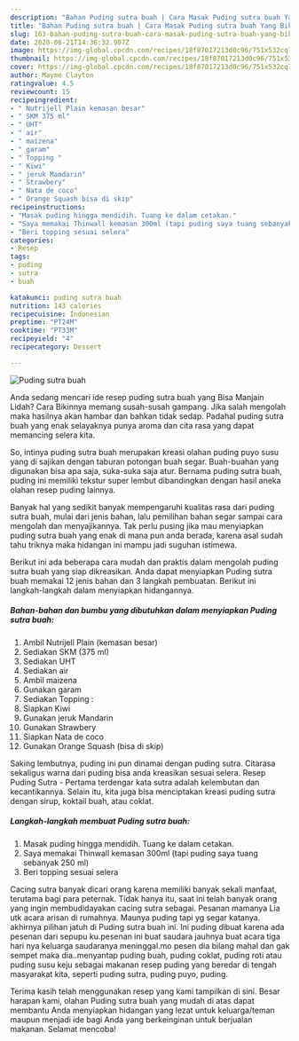 ```yaml
---
description: "Bahan Puding sutra buah | Cara Masak Puding sutra buah Yang Bikin Ngiler"
title: "Bahan Puding sutra buah | Cara Masak Puding sutra buah Yang Bikin Ngiler"
slug: 163-bahan-puding-sutra-buah-cara-masak-puding-sutra-buah-yang-bikin-ngiler
date: 2020-06-21T14:36:32.907Z
image: https://img-global.cpcdn.com/recipes/18f87017213d0c96/751x532cq70/puding-sutra-buah-foto-resep-utama.jpg
thumbnail: https://img-global.cpcdn.com/recipes/18f87017213d0c96/751x532cq70/puding-sutra-buah-foto-resep-utama.jpg
cover: https://img-global.cpcdn.com/recipes/18f87017213d0c96/751x532cq70/puding-sutra-buah-foto-resep-utama.jpg
author: Mayme Clayton
ratingvalue: 4.5
reviewcount: 15
recipeingredient:
- " Nutrijell Plain kemasan besar"
- " SKM 375 ml"
- " UHT"
- " air"
- " maizena"
- " garam"
- " Topping "
- " Kiwi"
- " jeruk Mandarin"
- " Strawbery"
- " Nata de coco"
- " Orange Squash bisa di skip"
recipeinstructions:
- "Masak puding hingga mendidih. Tuang ke dalam cetakan."
- "Saya memakai Thinwall kemasan 300ml (tapi puding saya tuang sebanyak 250 ml)"
- "Beri topping sesuai selera"
categories:
- Resep
tags:
- puding
- sutra
- buah

katakunci: puding sutra buah 
nutrition: 143 calories
recipecuisine: Indonesian
preptime: "PT24M"
cooktime: "PT33M"
recipeyield: "4"
recipecategory: Dessert

---
```



![Puding sutra buah](https://img-global.cpcdn.com/recipes/18f87017213d0c96/751x532cq70/puding-sutra-buah-foto-resep-utama.jpg)

Anda sedang mencari ide resep puding sutra buah yang Bisa Manjain Lidah? Cara Bikinnya memang susah-susah gampang. Jika salah mengolah maka hasilnya akan hambar dan bahkan tidak sedap. Padahal puding sutra buah yang enak selayaknya punya aroma dan cita rasa yang dapat memancing selera kita.

So, intinya puding sutra buah merupakan kreasi olahan puding puyo susu yang di sajikan dengan taburan potongan buah segar. Buah-buahan yang digunakan bisa apa saja, suka-suka saja atur. Bernama puding sutra buah, puding ini memiliki tekstur super lembut dibandingkan dengan hasil aneka olahan resep puding lainnya.

Banyak hal yang sedikit banyak mempengaruhi kualitas rasa dari puding sutra buah, mulai dari jenis bahan, lalu pemilihan bahan segar sampai cara mengolah dan menyajikannya. Tak perlu pusing jika mau menyiapkan puding sutra buah yang enak di mana pun anda berada, karena asal sudah tahu triknya maka hidangan ini mampu jadi suguhan istimewa.


Berikut ini ada beberapa cara mudah dan praktis dalam mengolah puding sutra buah yang siap dikreasikan. Anda dapat menyiapkan Puding sutra buah memakai 12 jenis bahan dan 3 langkah pembuatan. Berikut ini langkah-langkah dalam menyiapkan hidangannya.

<!--inarticleads1-->

##### Bahan-bahan dan bumbu yang dibutuhkan dalam menyiapkan Puding sutra buah:

1. Ambil  Nutrijell Plain (kemasan besar)
1. Sediakan  SKM (375 ml)
1. Sediakan  UHT
1. Sediakan  air
1. Ambil  maizena
1. Gunakan  garam
1. Sediakan  Topping :
1. Siapkan  Kiwi
1. Gunakan  jeruk Mandarin
1. Gunakan  Strawbery
1. Siapkan  Nata de coco
1. Gunakan  Orange Squash (bisa di skip)


Saking lembutnya, puding ini pun dinamai dengan puding sutra. Citarasa sekaligus warna dari puding bisa anda kreasikan sesuai selera. Resep Puding Sutra - Pertama terdengar kata sutra adalah kelembutan dan kecantikannya. Selain itu, kita juga bisa menciptakan kreasi puding sutra dengan sirup, koktail buah, atau coklat. 

<!--inarticleads2-->

##### Langkah-langkah membuat Puding sutra buah:

1. Masak puding hingga mendidih. Tuang ke dalam cetakan.
1. Saya memakai Thinwall kemasan 300ml (tapi puding saya tuang sebanyak 250 ml)
1. Beri topping sesuai selera


Cacing sutra banyak dicari orang karena memiliki banyak sekali manfaat, terutama bagi para peternak. Tidak hanya itu, saat ini telah banyak orang yang ingin membudidayakan cacing sutra sebagai. Pesanan mamanya Lia utk acara arisan di rumahnya. Maunya puding tapi yg segar katanya. akhirnya pilihan jatuh di Puding sutra buah ini. Ini puding dibuat karena ada pesenan dari sepupu ku.pesenan ini buat saudara jauhnya buat acara tiga hari nya keluarga saudaranya meninggal.mo pesen dia bilang mahal dan gak sempet maka dia..menyantap puding buah, puding coklat, puding roti atau puding susu keju sebagai makanan resep puding yang beredar di tengah masyarakat kita, seperti puding sutra, puding puyo, puding. 

Terima kasih telah menggunakan resep yang kami tampilkan di sini. Besar harapan kami, olahan Puding sutra buah yang mudah di atas dapat membantu Anda menyiapkan hidangan yang lezat untuk keluarga/teman maupun menjadi ide bagi Anda yang berkeinginan untuk berjualan makanan. Selamat mencoba!
